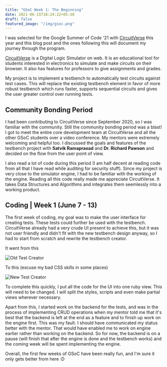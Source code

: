 ```yaml
---
title: "GSoC Week 1: The Beginning"
date: 2021-06-15T18:24:22+05:30
draft: false
featured_image: "/img/gsoc.png"
---
```


I was selected for the Google Summer of Code '21 with [CircuitVerse](https://circuitverse.org) this year and this blog post and the ones following this will document my journey through the program.

[CircuitVerse](https://circuitverse.org) is a Digital Logic Simulator on web. It is an educational tool for students interested in electronics to simulate and make circuits on their browser. It also has features for professors to give assignments and grades.

My project is to implement a testbench to automatically test circuits against test cases. This will replace the existing testbench element in favor of more robust testbench which runs faster, supports sequential circuits and gives the user greater control over running tests.

## Community Bonding Period

I had been contributing to CircuitVerse since September 2020, so I was familiar with the community. Still the community bonding period was a blast! I got to meet the entire core development team at CircuitVerse and all the other GSoC students over a video conference. My mentors were extremely welcoming and helpful too.
I discussed the goals and features of the testbench project with **Satvik Ramaprasad** and **Dr. Richard Pawson** and decided on the flow from the user point of view.

I also read a lot of code during this period (I am half decent at reading code from all that I have read while auditing for security stuff). Since my project is very close to the simulator engine, I had to be familiar with the working of the engine. Reading all this code really made me appreciate CircuitVerse. It takes Data Structures and Algorithms and integrates them seemlessly into a working product.

## Coding | Week 1 (June 7 - 13)

The first week of coding, my goal was to make the user interface for creating tests. These tests could further be used with the testbench. CircuitVerse already had a very crude UI present to achieve this, but it was not user friendly and didn't fit with the new testbench design anyway, so I had to start from scratch and rewrite the testbench creator.

It went from this

![Old Test Creator](/blog/img/tbc_old.png)

To this (excuse my bad CSS skills in some places)

![New Test Creator](/blog/img/tbc_new.png)

To complete this quickly, I put all the code for the UI into one ruby view. This will need to be changed. I will split the styles, scripts and even make partial views wherever necessary.

Apart from this, I started work on the backend for the tests, and was in the process of implementing CRUD operations when my mentor told me that it's best that the backend is left at the end as a feature and to finish up work on the engine first. This was my fault. I should have communicated my status better with the mentor. That would have enabled me to work on engine earlier rather than working on the backend. So for now, the backend is on a pause (will finish that after the engine is done and the testbench works) and the coming week will be spent implementing the engine.

Overall, the first few weeks of GSoC have been really fun, and I'm sure it only gets better from here :D
